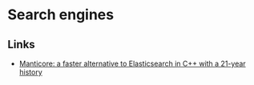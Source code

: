 # Search engines

## Links

 - [Manticore: a faster alternative to Elasticsearch in C++ with a 21-year history](https://manticoresearch.com/blog/manticore-alternative-to-elasticsearch/)
